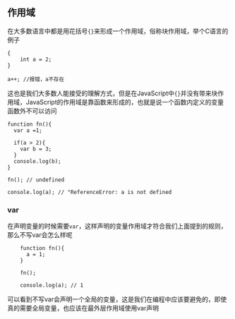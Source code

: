 ## 作用域

在大多数语言中都是用花括号`{}`来形成一个作用域，俗称块作用域，举个C语言的例子

```
{
    int a = 2;
}

a++; //报错，a不存在

```

这也是我们大多数人能接受的理解方式，但是在JavaScript中`{}`并没有带来块作用域，JavaScript的作用域是靠函数来形成的，也就是说一个函数内定义的变量函数外不可以访问

```
function fn(){
  var a =1;

  if(a > 2){
    var b = 3;
  }
  console.log(b);
}

fn(); // undefined

console.log(a); // "ReferenceError: a is not defined

```

### var

在声明变量的时候需要`var`，这样声明的变量作用域才符合我们上面提到的规则，那么不写var会怎么样呢

```
    function fn(){
      a = 1;
    }

    fn();

    console.log(a); // 1

```

可以看到不写var会声明一个全局的变量，这是我们在编程中应该要避免的，即使真的需要全局变量，也应该在最外层作用域使用var声明

